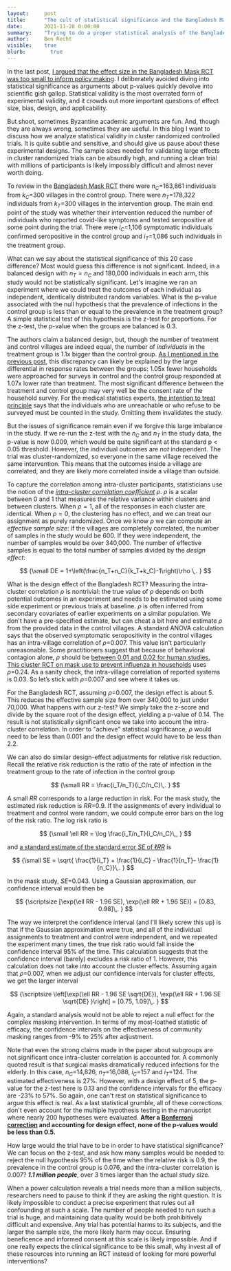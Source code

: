 ```yaml
---
layout:     post
title:      "The cult of statistical significance and the Bangladesh Mask RCT."
date:       2021-11-28 0:00:00
summary:    "Trying to do a proper statistical analysis of the Bangladesh Mask RCT taking into account cluster design effects."
author:     Ben Recht
visible:    true
blurb: 		  true
---
```


In the last post, [I argued that the effect size in the Bangladesh Mask RCT was too small to inform policy making](https://www.argmin.net/2021/11/23/mask-rct-revisited/). I deliberately avoided diving into statistical significance as arguments about p-values quickly devolve into scientific gish gallop. Statistical validity is the most overrated form of experimental validity, and it crowds out more important questions of effect size, bias, design, and applicability.

But shoot, sometimes Byzantine academic arguments are fun. And, though they are always wrong, sometimes they are useful. In this blog I want to discuss how we analyze statistical validity in cluster randomized controlled trials. It is quite subtle and sensitive, and should give us pause about these experimental designs. The sample sizes needed for validating large effects in cluster randomized trials can be absurdly high, and running a clean trial with millions of participants is likely impossibly difficult and almost never worth doing.

To review in the [Bangladesh Mask RCT](https://www.poverty-action.org/sites/default/files/publications/Mask_Second_Stage_Paper_20211108.pdf.pdf) there were $n_C=$163,861 individuals from $k_C=$300 villages in the control group. There were $n_T=$178,322 individuals from $k_T=$300 villages in the intervention group. The main end point of the study was whether their intervention reduced the number of individuals who reported covid-like symptoms and tested seropositive at some point during the trial. There were $i_C=$1,106 symptomatic individuals confirmed seropositive in the control group and $i_T=$1,086 such individuals in the treatment group.

What can we say about the statistical significance of this 20 case difference? Most would guess this difference is not significant. Indeed, in a balanced design with $n_T=n_C$ and 180,000 individuals in each arm, this study would not be statistically significant. Let's imagine we ran an experiment where we could treat the outcomes of each individual as independent, identically distributed random variables. What is the p-value associated with the null hypothesis that the prevalence of infections in the control group is less than or equal to the prevalence in the treatment group? A simple statistical test of this hypothesis is the z-test for proportions. For the z-test, the p-value when the groups are balanced is 0.3.

The authors claim a balanced design, but, though the number of treatment and control villages are indeed equal, the number of _individuals_ in the treatment group is 1.1x bigger than the control group. [As I mentioned in the previous post](https://www.argmin.net/2021/11/23/mask-rct-revisited/), this discrepancy can likely be explained by the large differential in response rates between the groups: 1.05x fewer households were approached for surveys in control and the control group responded at 1.07x lower rate than treatment. The most significant difference between the treatment and control group may very well be the consent rate of the household survey. For the medical statistics experts, [the intention to treat principle](https://en.wikipedia.org/wiki/Intention-to-treat_analysis) says that the  individuals who are unreachable or who refuse to be surveyed must be counted in the study. Omitting them invalidates the study.

But the issues of significance remain even if we forgive this large imbalance in the study. If we re-run the z-test with the $n_C$ and $n_T$ in the study data, the p-value is now 0.009, which would be quite significant at the standard p < 0.05 threshold. However, the individual outcomes are _not_ independent. The trial was cluster-randomized, so everyone in the same village received the same intervention. This means that the outcomes inside a village are correlated, and they are likely more correlated inside a village than outside.

To capture the correlation among intra-cluster participants, statisticians use the notion of the [_intra-cluster correlation coefficient_](https://www.povertyactionlab.org/resource/power-calculations) $\rho$. $\rho$ is a scalar between 0 and 1 that measures the relative variance within clusters and between clusters. When $\rho=1$, all of the responses in each cluster are identical. When $\rho=0$, the clustering has no effect, and we can treat our assignment as purely randomized. Once we know $\rho$ we can compute an _effective sample size_: if the villages are completely correlated, the number of samples in the study would be 600. If they were independent, the number of samples would be over 340,000. The number of effective samples is equal to the total number of samples divided by the _design effect_:

$$
{\small
    DE = 1+\left(\frac{n_T+n_C}{k_T+k_C}-1\right)\rho \,.
}
$$

What is the design effect of the Bangladesh RCT? Measuring the intra-cluster correlation $\rho$ is nontrivial: the true value of $\rho$ depends on both potential outcomes in an experiment and needs to be estimated using some side experiment or previous trials at baseline. $\rho$ is often inferred from secondary covariates of earlier experiments on a similar population. We don't have a pre-specified estimate, but can cheat a bit here and estimate $\rho$ from the provided data in the control villages. A standard ANOVA calculation says that the observed symptomatic seropositivity in the control villages has an intra-village correlation of $\rho=$0.007. This value isn't particularly unreasonable. Some practitioners suggest that because of behavioral contagion alone, $\rho$ should be [between 0.01 and 0.02 for human studies.](https://www.ncbi.nlm.nih.gov/pmc/articles/PMC1466680) [This cluster RCT on mask use to prevent influenza in households](https://journals.plos.org/plosone/article?id=10.1371/journal.pone.0013998#pone.0013998-Carrat2) uses $\rho=$0.24.  As a sanity check, the intra-village correlation of reported systems is 0.03. So let’s stick with $\rho=$0.007 and see where it takes us.

For the Bangladesh RCT, assuming $\rho=$0.007, the design effect is about 5. This reduces the effective sample size from over 340,000 to just under 70,000. What happens with our z-test? We simply take the z-score and divide by the square root of the design effect, yielding a p-value of 0.14. The result is not statistically significant once we take into account the intra-cluster correlation. In order to "achieve" statistical significance, $\rho$ would need to be less than 0.001 and the design effect would have to be less than 2.2.

We can also do similar design-effect adjustments for relative risk reduction. Recall the relative risk reduction is the ratio of the rate of infection in the treatment group to the rate of infection in the control group

$$
{\small
    RR = \frac{i_T/n_T}{i_C/n_C}\,.
}
$$

A small $RR$ corresponds to a large reduction in risk. For the mask study, the estimated risk reduction is $RR=$0.9.  If the assignments of every individual to treatment and control were random, we could compute error bars on the log of the risk ratio. The log risk ratio is

$$
{\small
    \ell RR = \log \frac{i_T/n_T}{i_C/n_C}\,,
}
$$

and [a standard estimate of the standard error $SE$ of $\ell RR$](https://en.wikipedia.org/wiki/Relative_risk#Inference) is

$$
{\small
    SE = \sqrt{ \frac{1}{i_T} + \frac{1}{i_C} - \frac{1}{n_T}- \frac{1}{n_C}}\,.
}
$$

In the mask study, $SE=$0.043. Using a Gaussian approximation, our confidence interval would then be

$$
{\scriptsize
    [\exp(\ell RR - 1.96 SE), \exp(\ell RR + 1.96 SE)] = [0.83, 0.98]\,.
}
$$

The way we interpret the confidence interval (and I'll likely screw this up) is that if the Gaussian approximation were true, and all of the individual assignments to treatment and control were independent, and we repeated the experiment many times, the true risk ratio would fall inside the confidence interval 95% of the time. This calculation suggests that the confidence interval (barely) excludes a risk ratio of 1. However, this calculation does not take into account the cluster effects.  Assuming again that $\rho=$0.007, when we adjust our confidence intervals for cluster effects, we get the larger interval

$$
{\scriptsize
    \left[\exp(\ell RR - 1.96 SE \sqrt{DE}), \exp(\ell RR + 1.96 SE \sqrt{DE} )\right] = [0.75, 1.09]\,.
}
$$

Again, a standard analysis would not be able to reject a null effect for the complex masking intervention. In terms of my most-loathed statistic of efficacy, the confidence intervals on the effectiveness of community masking ranges from -9% to 25% after adjustment.

Note that even the strong claims made in the paper about subgroups are not significant once intra-cluster correlation is accounted for. A commonly quoted result is that surgical masks dramatically reduced infections for the elderly. In this case, $n_C =$14,826, $n_T$=16,088, $i_C=$157 and $i_T=$124. The estimated effectiveness is 27%. However, with a design effect of 5, the p-value for the z-test here is 0.13 and the confidence intervals for the efficacy are -23% to 57%. So again, one can't rest on statistical significance to argue this effect is real. As a last statistical grumble, all of these corrections don't even account for the multiple hypothesis testing in the manuscript where nearly 200 hypotheses were evaluated. **After a [Bonferroni correction](https://en.wikipedia.org/wiki/Bonferroni_correction) and accounting for design effect, none of the p-values would be less than 0.5.**

How large would the trial have to be in order to have statistical significance? We can focus on the z-test, and ask how many samples would be needed to reject the null hypothesis 95% of the time when the relative risk is 0.9, the prevalence in the control group is 0.076, and the intra-cluster correlation is 0.007? **_1.1 million people_**, over 3 times larger than the actual study size.

When a power calculation reveals a trial needs more than a million subjects, researchers need to pause to think if they are asking the right question. It is likely impossible to conduct a precise experiment that rules out all confounding at such a scale. The number of people needed to run such a trial is huge, and maintaining data quality would be both prohibitively difficult and expensive. Any trial has potential harms to its subjects, and the larger the sample size, the more likely harm may occur. Ensuring beneficence and informed consent at this scale is likely impossible. And if one really expects the clinical significance to be this small, why invest all of these resources into running an RCT instead of looking for more powerful interventions?
